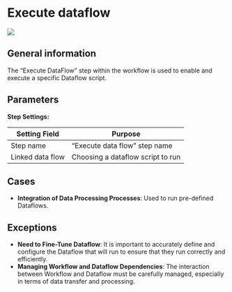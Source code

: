 # Execute dataflow

![](../../assets/images/app-development/execute-data-flow-workflow.png)

## General information
The “Execute DataFlow” step within the workflow is used to enable and execute a specific Dataflow script. 

## Parameters
**Step Settings:**

| Setting Field    | Purpose |
|-------------------|------------|
| Step name         | “Execute data flow” step name |
| Linked data flow  | Choosing a dataflow script to run |

## Cases
- **Integration of Data Processing Processes**: Used to run pre-defined Dataflows.

## Exceptions
- **Need to Fine-Tune Dataflow**: It is important to accurately define and configure the Dataflow that will run to ensure that they run correctly and efficiently.
- **Managing Workflow and Dataflow Dependencies**: The interaction between Workflow and Dataflow must be carefully managed, especially in terms of data transfer and processing.
